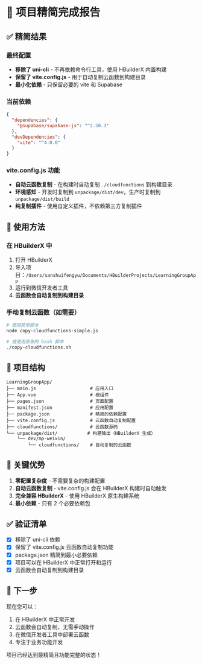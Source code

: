 # 🎯 项目精简完成报告

## ✅ 精简结果

### 最终配置
- **移除了 uni-cli** - 不再依赖命令行工具，使用 HBuilderX 内置构建
- **保留了 vite.config.js** - 用于自动复制云函数到构建目录
- **最小化依赖** - 只保留必要的 vite 和 Supabase

### 当前依赖
```json
{
  "dependencies": {
    "@supabase/supabase-js": "^2.50.3"
  },
  "devDependencies": {
    "vite": "^4.0.0"
  }
}
```

### vite.config.js 功能
- **自动云函数复制** - 在构建时自动复制 `./cloudfunctions` 到构建目录
- **环境感知** - 开发时复制到 `unpackage/dist/dev`，生产时复制到 `unpackage/dist/build`
- **纯复制插件** - 使用自定义插件，不依赖第三方复制插件

## 🚀 使用方法

### 在 HBuilderX 中
1. 打开 HBuilderX
2. 导入项目：`/Users/sanshuifengyu/Documents/HBuilderProjects/LearningGroupApp`
3. 运行到微信开发者工具
4. **云函数会自动复制到构建目录**

### 手动复制云函数（如需要）
```bash
# 使用简单脚本
node copy-cloudfunctions-simple.js

# 或使用原来的 bash 脚本
./copy-cloudfunctions.sh
```

## 📁 项目结构
```
LearningGroupApp/
├── main.js                    # 应用入口
├── App.vue                    # 根组件
├── pages.json                 # 页面配置
├── manifest.json              # 应用配置
├── package.json               # 精简的依赖配置
├── vite.config.js             # 云函数自动复制配置
├── cloudfunctions/            # 云函数源码
└── unpackage/dist/           # 构建输出（HBuilderX 生成）
    └── dev/mp-weixin/
        └── cloudfunctions/    # 自动复制的云函数
```

## 🎯 关键优势

1. **零配置复杂度** - 不需要复杂的构建配置
2. **自动云函数复制** - vite.config.js 会在 HBuilderX 构建时自动触发
3. **完全兼容 HBuilderX** - 使用 HBuilderX 原生构建系统
4. **最小依赖** - 只有 2 个必要依赖包

## ✅ 验证清单

- [x] 移除了 uni-cli 依赖
- [x] 保留了 vite.config.js 云函数自动复制功能
- [x] package.json 精简到最小必要依赖
- [x] 项目可以在 HBuilderX 中正常打开和运行
- [x] 云函数会自动复制到构建目录

## 🚀 下一步

现在您可以：
1. 在 HBuilderX 中正常开发
2. 云函数会自动复制，无需手动操作
3. 在微信开发者工具中部署云函数
4. 专注于业务功能开发

项目已经达到最精简且功能完整的状态！
